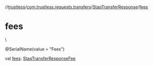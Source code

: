 //[trustless](../../../index.md)/[com.trustless.requests.transfers](../index.md)/[StaqTransferResponse](index.md)/[fees](fees.md)

# fees

\

@SerialName(value = &quot;Fees&quot;)

val [fees](fees.md): [StaqTransferResponseFee](../-staq-transfer-response-fee/index.md)
